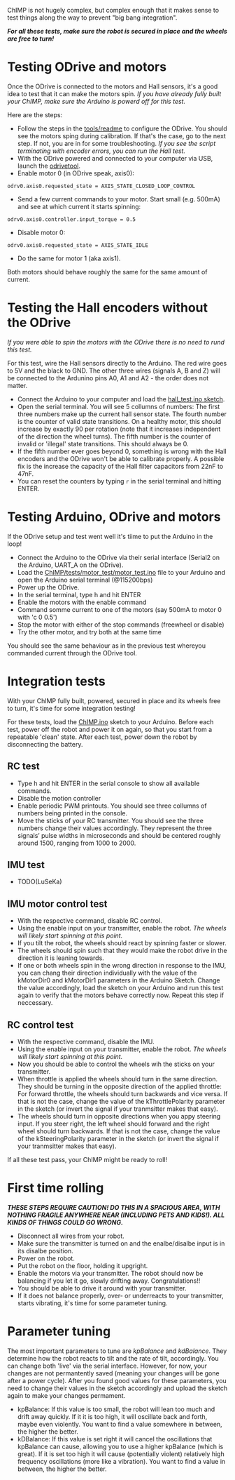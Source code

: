 ChIMP is not hugely complex, but complex enough that it makes sense to test things along the way to prevent "big bang integration".

***For all these tests, make sure the robot is secured in place and the wheels are free to turn!***

# Testing ODrive and motors
Once the ODrive is connected to the motors and Hall sensors, it's a good idea to test that it can make the motors spin.
*If you have already fully built your ChIMP, make sure the Arduino is powerd off for this test.*

Here are the steps:

* Follow the steps in the [tools/readme](https://github.com/CharlestonRobotics/ChIMP/blob/master/tools) to configure the ODrive.
You should see the motors sping during calibration. If that's the case, go to the next step. If not, you are in for some troubleshooting.
*If you see the script terminating with encoder errors, you can run the Hall test.*
* With the ODrive powered and connected to your computer via USB, launch the [odrivetool](https://docs.odriverobotics.com/v/latest/getting-started.html#start-odrivetool).
* Enable motor 0 (in ODrive speak, axis0): 

``odrv0.axis0.requested_state = AXIS_STATE_CLOSED_LOOP_CONTROL``
* Send a few current commands to your motor. Start small (e.g. 500mA) and see at which current it starts spinning:

``odrv0.axis0.controller.input_torque = 0.5``
* Disable motor 0: 

``odrv0.axis0.requested_state = AXIS_STATE_IDLE``
* Do the same for motor 1 (aka axis1).

Both motors should behave roughly the same for the same amount of current. 

# Testing the Hall encoders without the ODrive
*If you were able to spin the motors with the ODrive there is no need to rund this test.*


For this test, wire the Hall sensors directly to the Arduino. The red wire goes to 5V and the black to GND.
The other three wires (signals A, B and Z) will be connected to the Ardunino pins A0, A1 and A2 - the order does not matter.

* Connect the Arduino to your computer and load the [hall_test.ino sketch](https://github.com/CharlestonRobotics/ChIMP/blob/master/tests/hall_test/hall_test.ino).
* Open the serial terminal. You will see 5 collumns of numbers:
The first three numbers make up the current hall sensor state. 
The fourth number is the counter of valid state transitions. On a healthy motor, this should increase by exactly 90 per rotation
(note that it increases independent of the direction the wheel turns).
The fifth number is the counter of invalid or 'illegal' state transitions. This should always be 0. 
* If the fifth number ever goes beyond 0, something is wrong with the Hall encoders and the ODrive won't be able to calibrate properly.
A possible fix is the increase the capacity of the Hall filter capacitors from 22nF to 47nF.
* You can reset the counters by typing ```r``` in the serial terminal and hitting ENTER.

# Testing Arduino, ODrive and motors
If the ODrive setup and test went well it's tiime to put the Arduino in the loop!

* Connect the Arduino to the ODrive via their serial interface (Serial2 on the Arduino, UART_A on the ODrive).
* Load the [ChIMP/tests/motor_test/motor_test.ino](https://github.com/CharlestonRobotics/ChIMP/tree/master/tests/motor_test) file to your Arduino and open the Arduino serial terminal (@115200bps)
* Power up the ODrive.
* In the serial terminal, type h and hit ENTER
* Enable the motors with the enable command
* Command somme current to one of the motors (say 500mA to motor 0 with 'c 0 0.5')
* Stop the motor with either of the stop commands (freewheel or disable)
* Try the other motor, and try both at the same time

You should see the same behaviour as in the previous test whereyou commanded current through the ODrive tool.

# Integration tests
With your ChIMP fully built, powered, secured in place and its wheels free to turn, it's time for some integration testing!

For these tests, load the [ChIMP.ino](https://github.com/CharlestonRobotics/ChIMP) sketch to your Arduino. 
Before each test, power off the robot and power it on again, so that you start from a repeatable 'clean' state.
After each test, power down the robot by disconnecting the battery.

## RC test

* Type h and hit ENTER in the serial console to show all available commands.
* Disable the motion controller
* Enable periodic PWM printouts. You should see three collumns of numbers being printed in the console.
* Move the sticks of your RC transmitter. You should see the three numbers change their values accordingly.
They represent the three signals’ pulse widths in microseconds and should be centered roughly around 1500, ranging from 1000 to 2000.

## IMU test
* TODO(LuSeKa)

## IMU motor control test
* With the respective command, disable RC control.
* Using the enable input on your transmitter, enable the robot. *The wheels will likely start spinning at this point.*
* If you tilt the robot, the wheels should react by spinning faster or slower.
* The wheels should spin such that they would make the robot drive in the direction it is leaning towards.
* If one or both wheels spin in the wrong direction in response to the IMU, you can chang their direction individually
with the value of the kMotorDir0 and kMotorDir1 parameters in the Arduino Sketch. Change the value accordingly,
load the sketch on your Arduino and run this test again to verify that the motors behave correctly now. Repeat this step if neccessary.

## RC control test
* With the respective command, disable the IMU.
* Using the enable input on your transmitter, enable the robot. *The wheels will likely start spinning at this point.*
* Now you should be able to control the wheels wih the sticks on your transmitter.
* When throttle is applied the wheels should turn in the same direction. They should be turning in the opposite direction of the applied throttle:
For forward throttle, the wheels should turn backwards and vice versa. If that is not the case, change the value of the kThrottlePolarity parameter in the sketch
(or invert the signal if your tranmsitter makes that easy).
* The wheels should turn in opposite directions when you appy steering input. If you steer right, the left wheel should forward and the right wheel should turn backwards.
If that is not the case, change the value of the kSteeringPolarity parameter in the sketch
(or invert the signal if your tranmsitter makes that easy).

If all these test pass, your ChIMP might be ready to roll!

# First time rolling
***THESE STEPS REQUIRE CAUTION! DO THIS IN A SPACIOUS AREA, WITH NOTHING FRAGILE ANYWHERE NEAR (INCLUDING PETS AND KIDS!). ALL KINDS OF THINGS COULD GO WRONG.***
* Disconnect all wires from your robot.
* Make sure the transmitter is turned on and the enalbe/disalbe input is in its disalbe position.
* Power on the robot.
* Put the robot on the floor, holding it upgright.
* Enable the motors via your transmitter. The robot should now be balancing if you let it go, slowly drifting away. Congratulations!!
* You should be able to drive it around with your transmitter.
* If it does not balance properly, over- or underreacts to your transmitter, starts vibrating, it's time for some parameter tuning.

# Parameter tuning 
The most important parameters to tune are *kpBalance* and *kdBalance*. They determine how the robot reacts to tilt and the rate of tilt, accordingly. You can change both 'live' via the serial interface. However, for now, your changes are not permantently saved (meaning your changes will be gone after a power cycle). After you found good values for these parameters, you need to change their values in the sketch accordingly and upload the sketch again to make your changes permament. 
* kpBalance: If this value is too small, the robot will lean too much and drift away quickly. If it it is too high, it will oscillate back and forth, maybe even violently. You want to find a value somewhere in between, the higher the better.
* kDBalance: If this value is set right it will cancel the oscillations that kpBalance can cause, allowing you to use a higher kpBalance (which is great). If it is set too high it will cause (potentially violent) relatively high frequency oscillations (more like a vibration). You want to find a value in between, the higher the better. 
